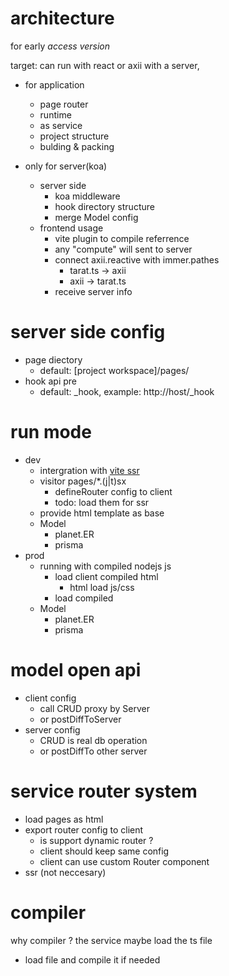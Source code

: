# architecture 
for early *access version*

target: can run with react or axii with a server, 

- for application
  - page router
  - runtime
  - as service
  - project structure
  - bulding & packing

- only for server(koa)
  - server side
    - koa middleware
    - hook directory structure
    - merge Model config
  - frontend usage
    - vite plugin to compile referrence
    - any "compute" will sent to server
    - connect axii.reactive with immer.pathes
      - tarat.ts -> axii
      - axii -> tarat.ts
    - receive server info

# server side config

- page diectory
  - default: [project workspace]/pages/
- hook api pre
  - default: _hook, example: http://host/_hook

# run mode

- dev
  - intergration with [vite ssr](https://cn.vitejs.dev/guide/ssr.html)
  - visitor pages/*.(j|t)sx
    - defineRouter config to client
    - todo: load them for ssr
  - provide html template as base
  - Model
    - planet.ER
    - prisma
- prod
  - running with compiled nodejs js
    - load client compiled html
      - html load js/css
    - load compiled
  - Model
    - planet.ER
    - prisma

# model open api

- client config
  - call CRUD proxy by Server
  - or postDiffToServer
- server config
  - CRUD is real db operation
  - or postDiffTo other server

# service router system

- load pages as html
- export router config to client
  - is support dynamic router ?
  - client should keep same config
  - client can use custom Router component
- ssr (not neccesary)

# compiler
why compiler ? the service maybe load the ts file

- load file and compile it if needed